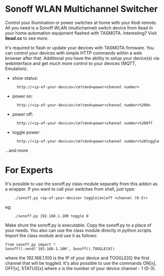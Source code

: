 <h1>Sonoff WLAN Multichannel Switcher</h1>

Control your illumination or power switches at home with your Kodi remote. All you need is a Sonoff WLAN (multichannel) switch device from Itead in your home automation equipment flashed with TASMOTA. Interesting? Visit <b>itead.cc</b> to see more.

It's required to flash or update your devices with TASMOTA firmware. You can control your devices with simple HTTP commands within a web browser after that. Additional you have the ability to setup your device(s) via webinterface and get much more control to your devices (MQTT, Emulation).

- show status:

        http://<ip-of-your-device>/cm?cmnd=power<channel number>
        
- power on:

        http://<ip-of-your-device>/cm?cmnd=power<channel number>%20On
        
- power off:

        http://<ip-of-your-device>/cm?cmnd=power<channel number>%20Off
        
- toggle power:

        http://<ip-of-your-device>/cm?cmnd=power<channel number>%20toggle

...and more

<h1>For Experts</h1>

It's possible to use the sonoff.py class module separatly from this addon as a wrapper. If you want to call your switches from shell, just type:

        ./sonoff.py <ip-of-your-device> toggle|on|off <channel (0-3)>
     
 eg:
 
        ./sonoff.py 192.168.1.100 toggle 0
 
Make shure the sonoff.py is executable. Copy the sonoff.py to a place of your needs. You also can use the class module directly in python scripts. Import the class module and use it as follows:
    
    from sonoff.py import *
    Sonoff().send('192.168.1.100', Sonoff().TOGGLE[0])
    
where the 192.168.1.100 is the IP of your device and TOGGLE[0] the first channel that will be toggled. It's also possible to use the commands ON[x], OFF[x], STATUS[x] where x is the number of your device channel - 1 (0-3). 
    
